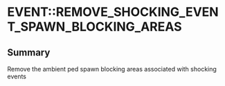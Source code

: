 # EVENT::REMOVE_SHOCKING_EVENT_SPAWN_BLOCKING_AREAS

## Summary
Remove the ambient ped spawn blocking areas associated with shocking events